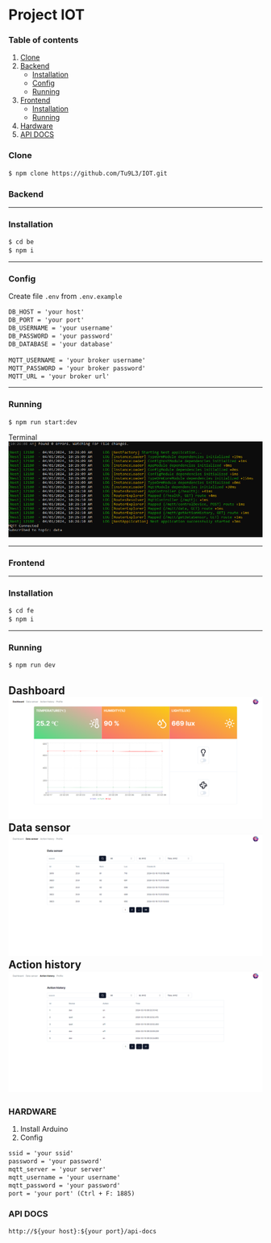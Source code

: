 # Project IOT
### Table of contents

1. [Clone](#clone)
2. [Backend](#backend)
    - [Installation](#installation)
    - [Config](#config)
    - [Running](#running)
3. [Frontend](#frontend)
    - [Installation](#installation-1)
    - [Running](#running-1)
4. [Hardware](#hardware)
5. [API DOCS](#api-docs)
### Clone

```bash
$ npm clone https://github.com/Tu9L3/IOT.git
```

### Backend

---
### Installation
```bash
$ cd be
$ npm i
```
---
### Config
Create file `.env` from `.env.example`
```
DB_HOST = 'your host'
DB_PORT = 'your port'
DB_USERNAME = 'your username'
DB_PASSWORD = 'your password'
DB_DATABASE = 'your database'

MQTT_USERNAME = 'your broker username'
MQTT_PASSWORD = 'your broker password'
MQTT_URL = 'your broker url'
```

---
### Running
```bash
$ npm run start:dev
```
Terminal
![img_3.png](img_3.png)

---
### Frontend

---
### Installation
```bash
$ cd fe
$ npm i
```

---
### Running
```bash
$ npm run dev
```
Dashboard
![img.png](img.png)
Data sensor
![img_1.png](img_1.png)
Action history
![img_2.png](img_2.png)
---
### HARDWARE
1. Install Arduino
2. Config


```
ssid = 'your ssid'
password = 'your password'
mqtt_server = 'your server'
mqtt_username = 'your username'
mqtt_password = 'your password'
port = 'your port' (Ctrl + F: 1885)
```

### API DOCS
```
http://${your host}:${your port}/api-docs
```